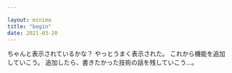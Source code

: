 ```yaml
---

layout: minima
title: "begin"
date: 2021-03-20
---
```


ちゃんと表示されているかな？
やっとうまく表示された。
これから機能を追加していこう。
追加したら、書きたかった技術の話を残していこう…。


